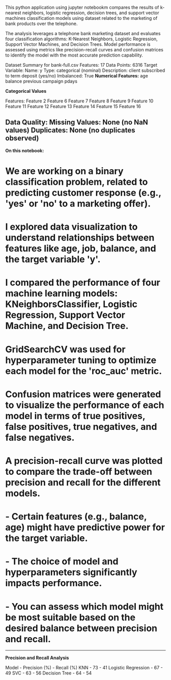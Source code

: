 This python application using jupyter notebookm compares the results of k-nearest neighbors, logistic regression, decision trees, and support vector machines classification models using dataset related to the marketing of bank products over the telephone.

The analysis leverages a telephone bank marketing dataset and evaluates four classification algorithms: K-Nearest Neighbors, Logistic Regression, Support Vector Machines, and Decision Trees. Model performance is assessed using metrics like precision-recall curves and confusion matrices to identify the model with the most accurate prediction capability.

Dataset Summary for bank-full.csv
Features: 17
Data Points: 6316
Target Variable:
Name: y
Type: categorical (nominal)
Description: client subscribed to term deposit (yes/no)
Imbalanced: True
**Numerical Features:**
age
balance
previous
campaign
pdays

**Categorical Values**

Features:
Feature 2
Feature 6
Feature 7
Feature 8
Feature 9
Feature 10
Feature 11
Feature 12
Feature 13
Feature 14
Feature 15
Feature 16

Data Quality:
Missing Values: None (no NaN values)
Duplicates: None (no duplicates observed)
-----------------
**On this notebook:**

# We are working on a binary classification problem, related to predicting customer response (e.g., 'yes' or 'no' to a marketing offer).
# I explored data visualization to understand relationships between features like age, job, balance, and the target variable 'y'.
# I compared the performance of four machine learning models: KNeighborsClassifier, Logistic Regression, Support Vector Machine, and Decision Tree.
# GridSearchCV was used for hyperparameter tuning to optimize each model for the 'roc_auc' metric.
# Confusion matrices were generated to visualize the performance of each model in terms of true positives, false positives, true negatives, and false negatives.
# A precision-recall curve was plotted to compare the trade-off between precision and recall for the different models.
# - Certain features (e.g., balance, age) might have predictive power for the target variable.
# - The choice of model and hyperparameters significantly impacts performance.
# - You can assess which model might be most suitable based on the desired balance between precision and recall.

------------------------
**Precision and Recall Analysis**

Model - Precision (%) - Recall (%)
KNN - 73 - 41
Logistic Regression - 67 - 49
SVC - 63 - 56
Decision Tree - 64 - 54
